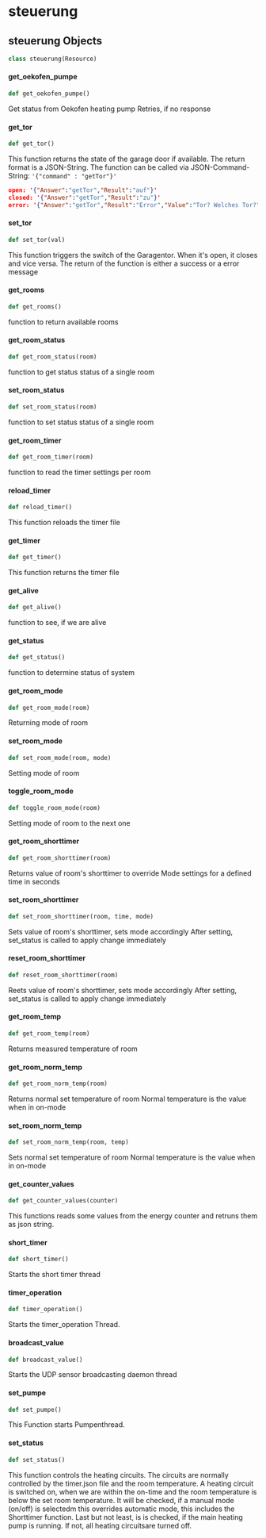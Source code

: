 <a id="steuerung"></a>

# steuerung

<a id="steuerung.steuerung"></a>

## steuerung Objects

```python
class steuerung(Resource)
```

<a id="steuerung.steuerung.get_oekofen_pumpe"></a>

#### get\_oekofen\_pumpe

```python
def get_oekofen_pumpe()
```

Get status from Oekofen heating pump
Retries, if no response

<a id="steuerung.steuerung.get_tor"></a>

#### get\_tor

```python
def get_tor()
```

This function returns the state of the garage door if available. The return format is a JSON-String.
The function can be called via JSON-Command-String: ```'{"command" : "getTor"}'```

```json
open: '{"Answer":"getTor","Result":"auf"}'
closed: '{"Answer":"getTor","Result":"zu"}'
error: '{"Answer":"getTor","Result":"Error","Value":"Tor? Welches Tor?"}'
```

<a id="steuerung.steuerung.set_tor"></a>

#### set\_tor

```python
def set_tor(val)
```

This function triggers the switch of the Garagentor. When it's open, it closes and vice versa.
The return of the function is either a success or a error message

<a id="steuerung.steuerung.get_rooms"></a>

#### get\_rooms

```python
def get_rooms()
```

function to return available rooms

<a id="steuerung.steuerung.get_room_status"></a>

#### get\_room\_status

```python
def get_room_status(room)
```

function to get status status of a single room

<a id="steuerung.steuerung.set_room_status"></a>

#### set\_room\_status

```python
def set_room_status(room)
```

function to set status status of a single room

<a id="steuerung.steuerung.get_room_timer"></a>

#### get\_room\_timer

```python
def get_room_timer(room)
```

function to read the timer settings per room

<a id="steuerung.steuerung.reload_timer"></a>

#### reload\_timer

```python
def reload_timer()
```

This function reloads the timer file

<a id="steuerung.steuerung.get_timer"></a>

#### get\_timer

```python
def get_timer()
```

This function returns the timer file

<a id="steuerung.steuerung.get_alive"></a>

#### get\_alive

```python
def get_alive()
```

function to see, if we are alive

<a id="steuerung.steuerung.get_status"></a>

#### get\_status

```python
def get_status()
```

function to determine status of system

<a id="steuerung.steuerung.get_room_mode"></a>

#### get\_room\_mode

```python
def get_room_mode(room)
```

Returning mode of room

<a id="steuerung.steuerung.set_room_mode"></a>

#### set\_room\_mode

```python
def set_room_mode(room, mode)
```

Setting mode of room

<a id="steuerung.steuerung.toggle_room_mode"></a>

#### toggle\_room\_mode

```python
def toggle_room_mode(room)
```

Setting mode of room to the next one

<a id="steuerung.steuerung.get_room_shorttimer"></a>

#### get\_room\_shorttimer

```python
def get_room_shorttimer(room)
```

Returns value of room's shorttimer to override Mode settings for a defined time in seconds

<a id="steuerung.steuerung.set_room_shorttimer"></a>

#### set\_room\_shorttimer

```python
def set_room_shorttimer(room, time, mode)
```

Sets value of room's shorttimer, sets mode accordingly
After setting, set_status is called to apply change immediately

<a id="steuerung.steuerung.reset_room_shorttimer"></a>

#### reset\_room\_shorttimer

```python
def reset_room_shorttimer(room)
```

Reets value of room's shorttimer, sets mode accordingly
After setting, set_status is called to apply change immediately

<a id="steuerung.steuerung.get_room_temp"></a>

#### get\_room\_temp

```python
def get_room_temp(room)
```

Returns measured temperature of room

<a id="steuerung.steuerung.get_room_norm_temp"></a>

#### get\_room\_norm\_temp

```python
def get_room_norm_temp(room)
```

Returns normal set temperature of room
Normal temperature is the value when in on-mode

<a id="steuerung.steuerung.set_room_norm_temp"></a>

#### set\_room\_norm\_temp

```python
def set_room_norm_temp(room, temp)
```

Sets normal set temperature of room
Normal temperature is the value when in on-mode

<a id="steuerung.steuerung.get_counter_values"></a>

#### get\_counter\_values

```python
def get_counter_values(counter)
```

This functions reads some values from the energy counter and retruns them as json string.

<a id="steuerung.steuerung.short_timer"></a>

#### short\_timer

```python
def short_timer()
```

Starts the short timer thread

<a id="steuerung.steuerung.timer_operation"></a>

#### timer\_operation

```python
def timer_operation()
```

Starts the timer_operation Thread.

<a id="steuerung.steuerung.broadcast_value"></a>

#### broadcast\_value

```python
def broadcast_value()
```

Starts the UDP sensor broadcasting daemon thread

<a id="steuerung.steuerung.set_pumpe"></a>

#### set\_pumpe

```python
def set_pumpe()
```

This Function starts Pumpenthread.

<a id="steuerung.steuerung.set_status"></a>

#### set\_status

```python
def set_status()
```

This function controls the heating circuits. The circuits are normally
controlled by the timer.json file and the room temperature.
A heating circuit is switched on, when we are within the on-time and the room
temperature is below the set room temperature.
It will be checked, if a manual mode (on/off) is selectedm this overrides automatic mode,
this includes the Shorttimer function.
Last but not least, is is checked, if the main heating pump is running. If not, all
heating circuitsare turned off.

